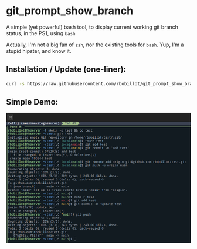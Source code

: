 # git_prompt_show_branch
A simple (yet powerful) bash tool,
to display current working git branch status, in the PS1, using `bash`

Actually, I'm not a big fan of `zsh`, nor the existing tools for `bash`.
Yup, I'm a stupid hipster, and know it.

## Installation / Update (one-liner):
```bash
curl -s https://raw.githubusercontent.com/rbobillot/git_prompt_show_branch/main/install.bash | bash
```
## Simple Demo:
![Demo](./misc/simple_demo.png)
